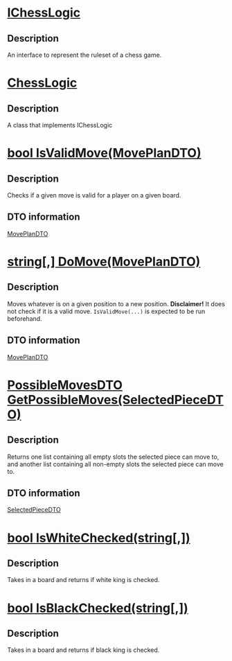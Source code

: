 # [IChessLogic](/Norris.Game/IChessLogic.cs)
## Description
An interface to represent the ruleset of a chess game.

# [ChessLogic](/Norris.Game/ChessLogic.cs)
## Description
A class that implements IChessLogic



# [bool IsValidMove(MovePlanDTO)](/Norris.Game/ChessLogic.cs)
## Description
Checks if a given move is valid for a player on a given board.

## DTO information
[MovePlanDTO](/Norris.Game/Models/DTO/README.md)


# [string[,] DoMove(MovePlanDTO)](/Norris.Game/ChessLogic.cs)
## Description
Moves whatever is on a given position to a new position. 
**Disclaimer!** It does not check if it is a valid move. `IsValidMove(...)` is 
expected to be run beforehand.

## DTO information
[MovePlanDTO](/Norris.Game/Models/DTO/README.md)


# [PossibleMovesDTO GetPossibleMoves(SelectedPieceDTO)](/Norris.Game/ChessLogic.cs)
## Description
Returns one list containing all empty slots the selected piece can move to, and 
another list containing all non-empty slots the selected piece can move to.

## DTO information
[SelectedPieceDTO](/Norris.Game/Models/DTO/README.md)


# [bool IsWhiteChecked(string[,])](/Norris.Game/ChessLogic.cs)
## Description
Takes in a board and returns if white king is checked.


# [bool IsBlackChecked(string[,])](/Norris.Game/ChessLogic.cs)
## Description
Takes in a board and returns if black king is checked.